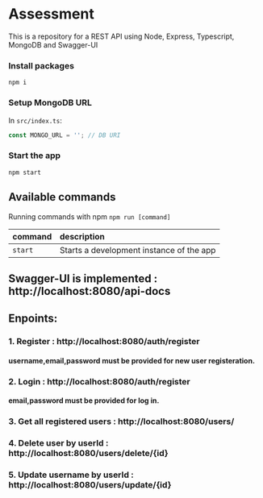 # Assessment

This is a repository for a REST API using Node, Express, Typescript, MongoDB and Swagger-UI

### Install packages

```shell
npm i
```

### Setup MongoDB URL

In `src/index.ts`:

```js
const MONGO_URL = ''; // DB URI
```

### Start the app

```shell
npm start
```

## Available commands

Running commands with npm `npm run [command]`

| command         | description                              |
| :-------------- | :--------------------------------------- |
| `start`         | Starts a development instance of the app |


## Swagger-UI is implemented : http://localhost:8080/api-docs

## Enpoints:
### 1. Register : http://localhost:8080/auth/register
#### username,email,password must be provided for new user registeration.

### 2. Login : http://localhost:8080/auth/register
#### email,password must be provided for log in.

### 3. Get all registered users : http://localhost:8080/users/

### 4. Delete user by userId : http://localhost:8080/users/delete/{id}

### 5. Update username by userId : http://localhost:8080/users/update/{id}
